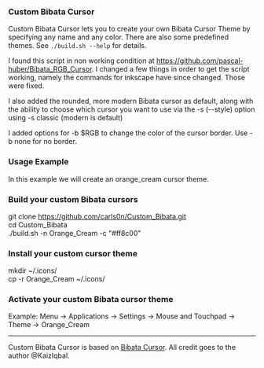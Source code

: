 

### Custom Bibata Cursor</h4>

Custom Bibata Cursor lets you to create your own Bibata Cursor Theme by specifying
any name and any color. There are also some predefined themes. See `./build.sh
--help` for details.

I found this script in non working condition at https://github.com/pascal-huber/Bibata_RGB_Cursor.
I changed a few things in order to get the script working, namely the commands for inkscape have
since changed. Those were fixed.


I also added the rounded, more modern Bibata cursor as default, along with the ability to choose
which cursor you want to use via the -s (--style) option using -s classic (modern is default)

I added options for -b $RGB to change the color of the cursor
border. Use -b none for no border.<br>

### Usage Example

In this example we will create an orange_cream cursor theme.

### Build your custom Bibata cursors</h4>
   git clone https://github.com/carls0n/Custom_Bibata.git<br>
   cd Custom_Bibata<br>
   ./build.sh -n Orange_Cream -c "#ff8c00"


### Install your custom cursor theme</h4>
   mkdir  ~/.icons/<br>
   cp -r Orange_Cream ~/.icons/

   ###  Activate your custom Bibata cursor theme
   Example: Menu -> Applications -> Settings -> Mouse and Touchpad -> Theme -> Orange_Cream
   
---

Custom Bibata Cursor is based on [Bibata
Cursor](https://github.com/KaizIqbal/Bibata_Cursor/blob/master/README.md). All
credit goes to the author @KaizIqbal.
 
